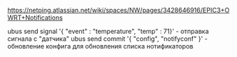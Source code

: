 https://netping.atlassian.net/wiki/spaces/NW/pages/3428646916/EPIC3+OWRT+Notifications

ubus send signal '{ "event" : "temperature", "temp" : 71}' - отправка сигнала с "датчика"
ubus send commit '{ "config", "notifyconf" }' - обновление конфига для обновления списка нотификаторов
